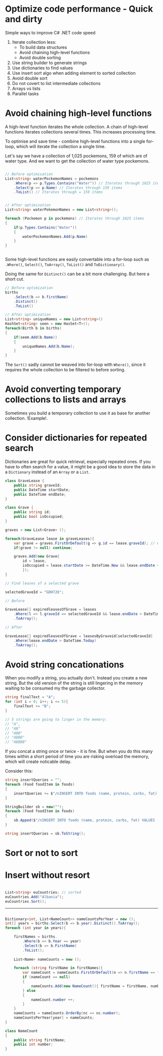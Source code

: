 # Optimize code performance - Quick and dirty

Simple ways to improve C# .NET code speed 

1. Iterate collection less:
    - To build data structures
    - Avoid chaining high-level functions
    - Avoid double sorting
2. Use string builder to generate strings
3. Use dictionaries to find values
4. Use insert sort algo when adding element to sorted collection
5. Avoid double sort
6. Do not covert to list intermediate collections
7. Arrays vs lists
8. Parallel tasks

# Avoid chaining high-level functions

A high-level function iterates the whole collection. A chain of high-level functions iterates collections several times. This increases processing time. 

To optimise and save time - combine high-level functions into a single for-loop, which will iterate the collection a single time.

Let's say we have a collection of  1,025 pockemons, 159 of which are of water type. And we want to get the collection of water type pockemons.

```c#

// Before optimisation
List<string> waterPockemonNames = pockemons
    .Where(p => p.Types.Contains("Water")) // Iterates through 1025 items
    .Select(p => p.Name) // Iterates through 159 items
    .ToList() // Iterates through = 159 items

```

```c#

// After optimization
List<string> waterPokemonNames = new List<string>();

foreach (Pockemon p in pockemons) // Iterates through 1025 items
{
    if(p.Types.Contains("Water"))
    {
        waterPockemonNames.Add(p.Name)
    }
}
    
```
Some high-level functions are easily convertable into a for-loop such as
`.Where()`, `Select()`, `ToArray()`, `ToList()` and `ToDictionary()`.

Doing the same for `Distinct()` can be a bit more challenging. But here a short cut.

```c#
// Before optimization
births
    .Select(b => b.firstName)
    .Distinct()
    .ToList()
```

```c#
// After optimization
List<string> uniqueNames = new List<string>()
HashSet<string> seen = new HasSet<T>();
foreach(Birth b in births)
{
    if(seem.Add(b.Name))
    {
        uniqueNames.Add(b.Name);
    }    
}
```

The `Sort()` sadly cannot be weaved into for-loop with `Where()`, since it requires the whole collection to be filtered to before sorting.

# Avoid converting temporary collections to lists and arrays

Sometimes you build a temporary collection to use it as base for another collection. !Example!. 


# Consider dictionaries for repeated search

Dictionaries are great for quick retrieval, especially repeated ones. If you have to often search for a value, it might be a good idea to store the data in a `Dictionary` instead of an `Array` or a `List`.

```c#
class GraveLease {
    public string graveId; 
    public DateTime startDate;
    public DateTime endDate;
} 

class Grave {
    public string id;
    public bool isOccupied;
}

graves = new List<Grave> ();

foreach(GraveLease lease in graveLeases){
    var grave = graves.FirstOrDefault(g => g.id == lease.graveId); // Can be optimised
    if(grave != null) continue;

    graves.Add(new Grave{ 
        id = lease,
        isOccupied = lease.startDate >= DateTime.Now && lease.endDate <= DateTime.Now,
        });
}

```


```c#
// Find leases of a selected grave

selectedGraveId = "GDH726";

// Before

GraveLease[] expiredleasesOfGrave = leases
    .Where(l => l.graveId == selectedGraveId && lease.endDate > DateTime.Today)
    .ToArray();

// After

GraveLease[] expiredleasesOfGrave = leasesByGraveid[selectedGraveId]
    .Where(lease.endDate > DateTime.Today)
    .ToArray();
```

# Avoid string concationations
When you modify a string, you actually don't. Instead you create a new string. But the old version of the string is still lingering in the memory waiting to be consumed my the garbage collector.

```c#
string finalText = "A";
for (int i = 0; i++; i <= 5){
    finalText += "B";
}

// 5 strings are going to linger in the memory:
// "A", 
// "AB"
// "ABB"
// "ABBB"
// "ABBBB"
```

If you concat a string once or twice - it is fine. But when you do this many times within a short period of time you are risking overload the memory, which will create noticable delay.

Consider this:

```c#
string insertQueries = "";
foreach (Food foodItem in foods)
{
    insertQueries += $"/nINSERT INTO foods (name, protein, carbs, fat) VALUES ('{foodItem.name}', {foodItem.protein}, {foodItem.carbs}, {foodItem.fat});"
}
```
```c#
StringBuilder sb = new("");
foreach (Food foodItem in foods)
{
    sb.Apped($"/nINSERT INTO foods (name, protein, carbs, fat) VALUES ('{foodItem.name}', {foodItem.protein}, {foodItem.carbs}, {foodItem.fat});");
}

string insertQueries = sb.ToString();
```

# Sort or not to sort

# Insert without resort
```c#

List<string> euCountries; // sorted
euCountries.Add("Albania");
euCountries.Sort();
```

---

```c#

Dictionary<int, List<NameCount>> nameCountsPerYear = new ();
int[] years = births.Select(b => b.year).Distinct().ToArray();
foreach (int year in years){

    firstNames = births.
        .Where(b => b.Year == year)
        .Select(b => b.FirstName)
        .ToList();
    
    List<Name> nameCounts = new ();

    foreach (string firstName in firstNames){
        var nameCount = nameCounts.FirstOrDefault(n => n.firstName == firstName);
        if (nameCount == null)
        {
            nameCounts.Add(new NameCount(){ firstName = firstName, number = 1 })
        } else
        {
            nameCount.number ++;
        }
    }
    nameCounts = nameCounts.OrderBy(nc => nc.number);
    nameCountsPerYear[year] = nameCounts;
}

class NameCount 
{
    public string firstName;
    public int number;
}

```

